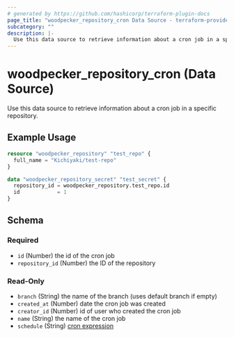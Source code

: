 ```yaml
---
# generated by https://github.com/hashicorp/terraform-plugin-docs
page_title: "woodpecker_repository_cron Data Source - terraform-provider-woodpecker"
subcategory: ""
description: |-
  Use this data source to retrieve information about a cron job in a specific repository.
---
```


# woodpecker_repository_cron (Data Source)

Use this data source to retrieve information about a cron job in a specific repository.

## Example Usage

```terraform
resource "woodpecker_repository" "test_repo" {
  full_name = "Kichiyaki/test-repo"
}

data "woodpecker_repository_secret" "test_secret" {
  repository_id = woodpecker_repository.test_repo.id
  id            = 1
}
```

<!-- schema generated by tfplugindocs -->
## Schema

### Required

- `id` (Number) the id of the cron job
- `repository_id` (Number) the ID of the repository

### Read-Only

- `branch` (String) the name of the branch (uses default branch if empty)
- `created_at` (Number) date the cron job was created
- `creator_id` (Number) id of user who created the cron job
- `name` (String) the name of the cron job
- `schedule` (String) [cron expression](https://pkg.go.dev/github.com/robfig/cron#hdr-CRON_Expression_Format)
